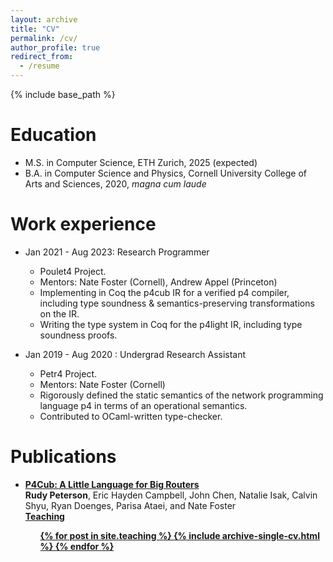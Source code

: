 ```yaml
---
layout: archive
title: "CV"
permalink: /cv/
author_profile: true
redirect_from:
  - /resume
---
```


{% include base_path %}

Education
======
* M.S. in Computer Science, ETH Zurich, 2025 (expected)
* B.A. in Computer Science and Physics, Cornell University College of Arts and Sciences, 2020, _magna cum laude_

Work experience
======
* Jan 2021 - Aug 2023: Research Programmer
  * Poulet4 Project.
  * Mentors: Nate Foster (Cornell), Andrew Appel (Princeton)
  * Implementing in Coq the p4cub IR for a verified p4 compiler, including type soundness & semantics-preserving transformations on the IR.
  * Writing the type system in Coq for the p4light IR, including type soundness proofs.

* Jan 2019 - Aug 2020 : Undergrad Research Assistant
  * Petr4 Project.
  * Mentors: Nate Foster (Cornell)
  * Rigorously defined the static semantics of the network programming language p4 in terms of an operational semantics.
  * Contributed to OCaml-written type-checker.

<!--

Skills
======
* Skill 1
* Skill 2
  * Sub-skill 2.1
  * Sub-skill 2.2
  * Sub-skill 2.3
* Skill 3

-->

Publications
======
<ul>
	<li>
		<b><a href="https://dl.acm.org/doi/abs/10.1145/3573105.3575670">P4Cub: A Little Language for Big Routers</a></b>
		<br /> <b>Rudy Peterson</b>, Eric Hayden Campbell, John Chen, Natalie Isak, Calvin Shyu, Ryan Doenges, Parisa Ataei, and Nate Foster <br />
		<b><a href="https://www.youtube.com/watch?v=GIzthatfKWk&list=PLyrlk8Xaylp6EB6XceHKB-UKBfmYYJAbH&index=10>talk</a></b>
		<b>CPP 2023</b>
	
	</li>

	<li>
		<b><a href="https://arxiv.org/abs/2011.05948">Petr4: Formal Foundations for P4 Data Planes</a></b>
		<br /> Ryan Doenges, Mina Tahmasbi Arashloo, Santiago Bautista, Alexander Chang, Newton Ni, Samwise Parkinson, <b>Rudy Peterson</b>, Alaia Solko-Breslin, Amanda Xu, Nate Foster <br />
		<b>POPL 2020</b>
	</li>
</ul>


<!--

Talks
======
<ul>

	<li></li>

</ul>

-->

Teaching
======
  <ul>{% for post in site.teaching %}
    {% include archive-single-cv.html %}
  {% endfor %}</ul>
